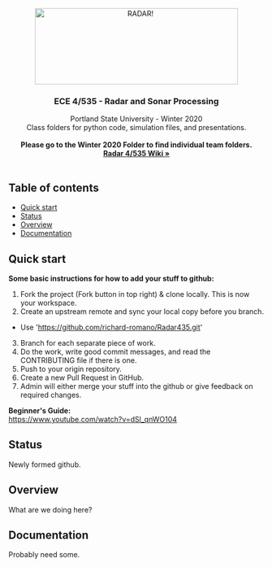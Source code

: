 <p align="center">
  <a href="https://pdx.smartcatalogiq.com/en/2018-2019/Bulletin/Courses/ECE-Elect-and-Computer-Engineering/400/ECE-435">
    <img src="https://www.matrix.one/assets/imgs/products/voice/top.png" alt="RADAR!" width="400" height="150">
  </a>
</p>

<h3 align="center">ECE 4/535 - Radar and Sonar Processing</h3>

<p align="center">
  Portland State University - Winter 2020
  <br>
  Class folders for python code, simulation files, and presentations.
  <br>
  <br><b>Please go to the Winter 2020 Folder to find individual team folders.</b>
  <br>
  <a href="https://github.com/richard-romano/Radar435/wiki"><strong>Radar 4/535 Wiki »</strong></a>
  <br>
  <br>

</p>


## Table of contents

- [Quick start](#quick-start)
- [Status](#status)
- [Overview](#overview)
- [Documentation](#documentation)



## Quick start
<b>Some basic instructions for how to add your stuff to github:</b><br>
1. Fork the project (Fork button in top right) & clone locally. This is now your workspace.
2. Create an upstream remote and sync your local copy before you branch.
- Use 'https://github.com/richard-romano/Radar435.git'
3. Branch for each separate piece of work.
4. Do the work, write good commit messages, and read the CONTRIBUTING file if there is one.
5. Push to your origin repository.
6. Create a new Pull Request in GitHub.
7. Admin will either merge your stuff into the github or give feedback on required changes.

<b>Beginner's Guide:</b><br>
https://www.youtube.com/watch?v=dSl_qnWO104

## Status

Newly formed github.

## Overview

What are we doing here?


## Documentation

Probably need some.
